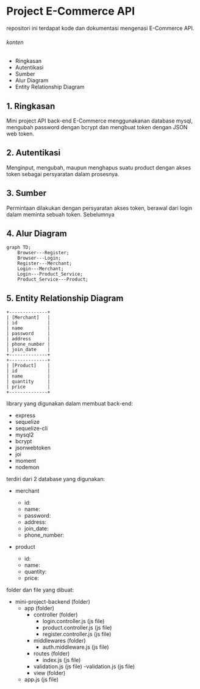 # Project E-Commerce API

repositori ini terdapat kode dan dokumentasi mengenasi E-Commerce API.

###### konten

- Ringkasan
- Autentikasi
- Sumber
- Alur Diagram
- Entity Relationship Diagram

## 1. Ringkasan

Mini project API back-end E-Commerce menggunakanan database mysql, mengubah password dengan bcrypt dan mengbuat token dengan JSON web token.

## 2. Autentikasi

Menginput, mengubah, maupun menghapus suatu product dengan akses token sebagai persyaratan dalam prosesnya.

## 3. Sumber

Permintaan dilakukan dengan persyaratan akses token, berawal dari login dalam meminta sebuah token. Sebelumnya 

## 4. Alur Diagram

```mermaid
graph TD;
    Browser---Register;
    Browser---Login;
    Register---Merchant;
    Login---Merchant;
    Login---Product_Service;
    Product_Service---Product;
```

## 5. Entity Relationship Diagram

```ditaa
+--------------+
| [Merchant]   |
| id           |
| name         |
| password     |
| address      |
| phone_number |
| join_date    |
+--------------+
+--------------+
| [Product]    |
| id           |
| name         |
| quantity     |
| price        |
+--------------+
```



library yang digunakan dalam membuat back-end:
- express
- sequelize
- sequelize-cli
- mysql2
- bcrypt
- jsonwebtoken
- joi
- moment
- nodemon

terdiri dari 2 database yang digunakan:
- merchant
    - id:
    - name:
    - password:
    - address:
    - join_date:
    - phone_number:

- product
    - id:
    - name:
    - quantity:
    - price:

folder dan file yang dibuat:

- mini-project-backend (folder)
    - app (folder)
        - controller (folder)
            - login.controller.js (js file)
            - product.controller.js (js file)
            - register.controller.js (js file)
        - middlewares (folder)
            - auth.middleware.js (js file)
        - routes (folder)
            - index.js (js file)
        - validation.js (js file)
            -validation.js (js file)
        - view (folder)
    - app.js (js file)